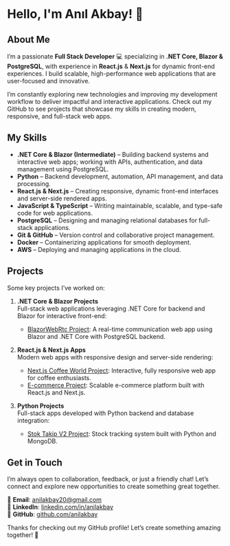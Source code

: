 # Hello, I'm Anıl Akbay! 👋

## About Me

I’m a passionate **Full Stack Developer** 💻 specializing in **.NET Core, Blazor & PostgreSQL**, with experience in **React.js** & **Next.js** for dynamic front-end experiences. I build scalable, high-performance web applications that are user-focused and innovative.  

I’m constantly exploring new technologies and improving my development workflow to deliver impactful and interactive applications. Check out my GitHub to see projects that showcase my skills in creating modern, responsive, and full-stack web apps.

## My Skills
- **.NET Core & Blazor (Intermediate)** – Building backend systems and interactive web apps; working with APIs, authentication, and data management using PostgreSQL.  
- **Python** – Backend development, automation, API management, and data processing.  
- **React.js & Next.js** – Creating responsive, dynamic front-end interfaces and server-side rendered apps.  
- **JavaScript & TypeScript** – Writing maintainable, scalable, and type-safe code for web applications.  
- **PostgreSQL** – Designing and managing relational databases for full-stack applications.  
- **Git & GitHub** – Version control and collaborative project management.  
- **Docker** – Containerizing applications for smooth deployment.  
- **AWS** – Deploying and managing applications in the cloud.  

## Projects
Some key projects I’ve worked on:

1. **.NET Core & Blazor Projects**  
   Full-stack web applications leveraging .NET Core for backend and Blazor for interactive front-end:  
   - [BlazorWebRtc Project](https://github.com/anilakbay/BlazorWebRtc): A real-time communication web app using Blazor and .NET Core with PostgreSQL backend.

2. **React.js & Next.js Apps**  
   Modern web apps with responsive design and server-side rendering:  
   - [Next.js Coffee World Project](https://github.com/anilakbay/next.js-coffee-world): Interactive, fully responsive web app for coffee enthusiasts.  
   - [E-commerce Project](https://github.com/anilakbay/e-commerce): Scalable e-commerce platform built with React.js and Next.js.

3. **Python Projects**  
   Full-stack apps developed with Python backend and database integration:  
   - [Stok Takip V2 Project](https://github.com/anilakbay/Stok-Takip-V2): Stock tracking system built with Python and MongoDB.

## Get in Touch
I’m always open to collaboration, feedback, or just a friendly chat! Let’s connect and explore new opportunities to create something great together.  

📧 **Email**: [anilakbay20@gmail.com](mailto:anilakbay20@gmail.com)  
💼 **LinkedIn**: [linkedin.com/in/anilakbay](https://www.linkedin.com/in/anilakbay)  
🔗 **GitHub**: [github.com/anilakbay](https://github.com/anilakbay)  

Thanks for checking out my GitHub profile! Let’s create something amazing together! 🚀
